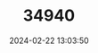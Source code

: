 ---
title: "34940"
category: "Empogona africana"
draft: false
date: 2024-02-22 13:03:50
languages:
  English: ["Pondo Jackal-coffee"]
---